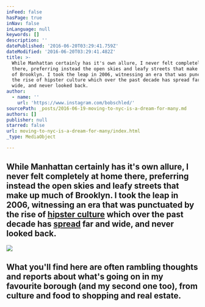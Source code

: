 ```yaml
---
inFeed: false
hasPage: true
inNav: false
inLanguage: null
keywords: []
description: ''
datePublished: '2016-06-20T03:29:41.759Z'
dateModified: '2016-06-20T03:29:41.482Z'
title: >-
  While Manhattan certainly has it's own allure, I never felt completely at home
  there, preferring instead the open skies and leafy streets that make up much
  of Brooklyn. I took the leap in 2006, witnessing an era that was punctuated by
  the rise of hipster culture which over the past decade has spread far and
  wide, and never looked back.
author:
  - name: ''
    url: 'https://www.instagram.com/bobschled/'
sourcePath: _posts/2016-06-19-moving-to-nyc-is-a-dream-for-many.md
authors: []
publisher: null
starred: false
url: moving-to-nyc-is-a-dream-for-many/index.html
_type: MediaObject

---
```

## While Manhattan certainly has it's own allure, I never felt completely at home there, preferring instead the open skies and leafy streets that make up much of Brooklyn. I took the leap in 2006, witnessing an era that was punctuated by the rise of [hipster culture][0] which over the past decade has [spread][1] far and wide, and never looked back.
![](https://the-grid-user-content.s3-us-west-2.amazonaws.com/0dbe65e7-b78d-494c-b4b0-bae53c1be1f5.jpg)

## What you'll find here are often rambling thoughts and reports about what's going on in my favourite borough (and my second one too), from culture and food to shopping and real estate.

[0]: https://www.theguardian.com/culture/2015/oct/03/hipster-social-phenomenon-commercial-success
[1]: http://m.wsj.net/video/20150915/091415brookleen1/091415brookleen1_v2_ec664k.mp4